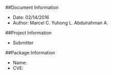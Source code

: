##Document Information
* Date: 02/14/2016
* Author: Marcel C. Yuhong L. Abdulrahman A.

##Project Information
* Submitter

##Package Information
* Name:
* CVE:




